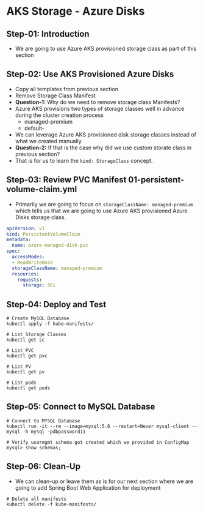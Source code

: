 # AKS Storage - Azure Disks

## Step-01: Introduction
- We are going to use Azure AKS provisioned storage class as part of this section

## Step-02: Use AKS Provisioned Azure Disks
- Copy all templates from previous section
- Remove Storage Class Manifest
- **Question-1:** Why do we need to remove storage class Manifests?
- Azure AKS provisions two types of storage classes well in advance during the cluster creation process
  - managed-premium
  - default-
- We can leverage Azure AKS provisioned disk storage classes instead of what we created manually.
- **Question-2:** If that is the case why did we use custom storate class in previous section?
- That is for us to learn the `kind: StorageClass` concept.  

## Step-03: Review PVC Manifest 01-persistent-volume-claim.yml
- Primarily we are going to focus on `storageClassName: managed-premium` which tells us that we are going to use Azure AKS provisioned Azure Disks storage class.
```yml
apiVersion: v1
kind: PersistentVolumeClaim
metadata:
  name: azure-managed-disk-pvc
spec:
  accessModes:
  - ReadWriteOnce
  storageClassName: managed-premium 
  resources:
    requests:
      storage: 5Gi  
```

## Step-04: Deploy and Test
```
# Create MySQL Database
kubectl apply -f kube-manifests/

# List Storage Classes
kubectl get sc

# List PVC
kubectl get pvc 

# List PV
kubectl get pv

# List pods
kubectl get pods 
```

## Step-05: Connect to MySQL Database
```
# Connect to MYSQL Database
kubectl run -it --rm --image=mysql:5.6 --restart=Never mysql-client -- mysql -h mysql -pdbpassword11

# Verify usermgmt schema got created which we provided in ConfigMap
mysql> show schemas;
```

## Step-06: Clean-Up
- We can clean-up or leave them as is for our next section where we are going to add Spring Boot  Web Application for deployment
```
# Delete all manifests
kubectl delete -f kube-manifests/
```